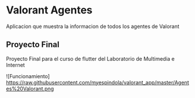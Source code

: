 # Valorant Agentes

Aplicacion que muestra la informacion de todos los agentes de Valorant

## Proyecto Final 
Proyecto Final para el curso de flutter del Laboratorio de Multimedia e Internet

![Funcionamiento]
https://raw.githubusercontent.com/myespindola/valorant_app/master/Agentes%20Valorant.png

